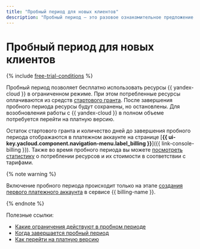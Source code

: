 ```yaml
---
title: "Пробный период для новых клиентов"
description: "Пробный период — это разовое ознакомительное предложение для новых клиентов. Вы можете воспользоваться пробным периодом, если вы никогда не приобретали услуги {{ yandex-cloud }} или ранее не активировали пробный период."
---
```


# Пробный период для новых клиентов

{% include [free-trial-conditions](../../_includes/free-trial-conditions.md) %}

Пробный период позволяет бесплатно использовать ресурсы {{ yandex-cloud }} в ограниченном режиме. При этом потребленные ресурсы оплачиваются из средств [стартового гранта](bonus-account.md#start). После завершения пробного периода ресурсы будут сохранены, но остановлены. Для возобновления работы с {{ yandex-cloud }} в полном объеме потребуется перейти на платную версию.

Остаток стартового гранта и количество дней до завершения пробного периода отображаются в платежном аккаунте на странице [**{{ ui-key.yacloud.component.navigation-menu.label_billing }}**]({{ link-console-billing }}). Также во время пробного периода вы можете [посмотреть статистику](../operations/check-charges.md) о потреблении ресурсов и их стоимости в соответствии с тарифами.

{% note warning %}

Включение пробного периода происходит только на этапе [создания первого платежного аккаунта](../quickstart/index.md) в сервисе {{ billing-name }}.

{% endnote %}

Полезные ссылки:
* [Какие ограничения действуют в пробном периоде](../../getting-started/free-trial/concepts/limits.md)
* [Когда завершается пробный период](../../getting-started/free-trial/concepts/trial-ending.md)
* [Как перейти на платную версию](../../getting-started/free-trial/concepts/upgrade-to-paid.md)
